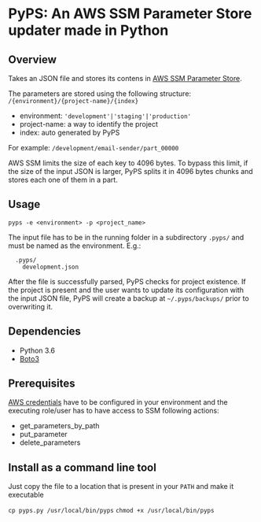 # PyPS: An AWS SSM Parameter Store updater made in Python

## Overview

Takes an JSON file and stores its contens in [AWS SSM Parameter Store](https://docs.aws.amazon.com/systems-manager/latest/userguide/systems-manager-paramstore.html).

The parameters are stored using the following structure:
  ```/{environment}/{project-name}/{index}```
  * environment: `'development'|'staging'|'production'`
  * project-name: a way to identify the project
  * index: auto generated by PyPS

For example:
  `/development/email-sender/part_00000`

AWS SSM limits the size of each key to 4096 bytes. To bypass this limit, if the size of the input JSON is larger, PyPS splits it in 4096 bytes chunks and stores each one of them in a part.


## Usage
`pyps -e <environment> -p <project_name>`

The input file has to be in the running folder in a subdirectory `.pyps/` and must be named as the environment.
E.g.:
```
  .pyps/
    development.json
```

After the file is successfully parsed, PyPS checks for project existence. If the project is present and the user wants to update its configuration with the input JSON file, PyPS will create a backup at `~/.pyps/backups/` prior to overwriting it.



## Dependencies

* Python 3.6
* [Boto3](https://boto3.amazonaws.com/v1/documentation/api/latest/index.html)



## Prerequisites

[AWS credentials](https://docs.aws.amazon.com/cli/latest/userguide/cli-config-files.html) have to be configured in your environment and the executing role/user has to have access to SSM following actions:
  * get_parameters_by_path
  * put_parameter
  * delete_parameters


## Install as a command line tool

Just copy the file to a location that is present in your `PATH` and make it executable

```cp pyps.py /usr/local/bin/pyps```
```chmod +x /usr/local/bin/pyps```



